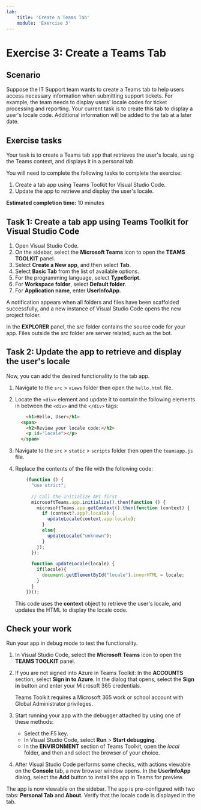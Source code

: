 ```yaml
---
lab:
    title: 'Create a Teams Tab'
    module: 'Exercise 3'
---
```


# Exercise 3: Create a Teams Tab

## Scenario

Suppose the IT Support team wants to create a Teams tab to help users access necessary information when submitting support tickets. For example, the team needs to display users' locale codes for ticket processing and reporting. Your current task is to create this tab to display a user's locale code. Additional information will be added to the tab at a later date.

## Exercise tasks

Your task is to create a Teams tab app that retrieves the user's locale, using the Teams context, and displays it in a personal tab.

You will need to complete the following tasks to complete the exercise:

1. Create a tab app using Teams Toolkit for Visual Studio Code.
1. Update the app to retrieve and display the user's locale.

**Estimated completion time:** 10 minutes

## Task 1: Create a tab app using Teams Toolkit for Visual Studio Code

1. Open Visual Studio Code.
1. On the sidebar, select the **Microsoft Teams** icon to open the **TEAMS TOOLKIT** panel.
1. Select **Create a New app**, and then select **Tab**.
1. Select **Basic Tab** from the list of available options.
1. For the programming language, select **TypeScript**.
1. For **Workspace folder**, select **Default folder**.
1. For **Application name**, enter **UserInfoApp**.

A notification appears when all folders and files have been scaffolded successfully, and a new instance of Visual Studio Code opens the new project folder.

In the **EXPLORER** panel, the *src* folder contains the source code for your app. Files outside the *src* folder are server related, such as the bot.

## Task 2: Update the app to retrieve and display the user's locale

Now, you can add the desired functionality to the tab app.

1. Navigate to the `src` > `views` folder then open the `hello.html` file.
1. Locate the `<div>` element and update it to contain the following elements in between the `<div>` and the `</div>` tags:

    ```html
        <h1>Hello, User</h1>
      <span>
        <h2>Review your locale code:</h2>
        <p id="locale"></p>
      </span>
    ```

1. Navigate to the `src` > `static` > `scripts` folder then open the `teamsapp.js` file.
1. Replace the contents of the file with the following code:

    ```typescript
        (function () {
          "use strict";
        
          // Call the initialize API first
          microsoftTeams.app.initialize().then(function () {
            microsoftTeams.app.getContext().then(function (context) {
              if (context?.app?.locale) {
                updateLocale(context.app.locale);
              }
              else{
                updateLocale("unknown");
              }
            });
          });
        
          function updateLocale(locale) {
            if(locale){
              document.getElementById("locale").innerHTML = locale;
            }
          }
        })();
    ```

    This code uses the **context** object to retrieve the user's locale, and updates the HTML to display the locale code.

## Check your work

Run your app in debug mode to test the functionality.

1. In Visual Studio Code, select the **Microsoft Teams** icon to open the **TEAMS TOOLKIT** panel.

2. If you are not signed into Azure in Teams Toolkit: In the **ACCOUNTS** section, select **Sign in to Azure**. In the dialog that opens, select the **Sign in** button and enter your Microsoft 365 credentials.

   Teams Toolkit requires a Microsoft 365 work or school account with Global Administrator privileges.

3. Start running your app with the debugger attached by using one of these methods:

   - Select the F5 key.
   - In Visual Studio Code, select **Run** > **Start debugging**.
   - In the **ENVIRONMENT** section of Teams Toolkit, open the *local* folder, and then and select the browser of your choice.

4. After Visual Studio Code performs some checks, with actions viewable on the **Console** tab, a new browser window opens. In the **UserInfoApp** dialog, select the **Add** button to install the app in Teams for preview.

The app is now viewable on the sidebar. The app is pre-configured with two tabs: **Personal Tab** and **About**. Verify that the locale code is displayed in the tab.
